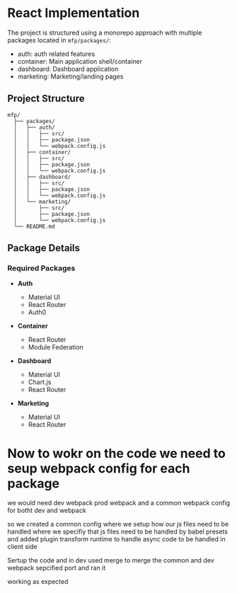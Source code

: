 # React Implementation

The project is structured using a monorepo approach with multiple packages located in `mfp/packages/`:

- auth: auth related features
- container: Main application shell/container
- dashboard: Dashboard application
- marketing: Marketing/landing pages

## Project Structure
```
mfp/
  ├── packages/
  │   ├── auth/
  │   │   ├── src/
  │   │   ├── package.json
  │   │   └── webpack.config.js
  │   ├── container/
  │   │   ├── src/
  │   │   ├── package.json
  │   │   └── webpack.config.js
  │   ├── dashboard/
  │   │   ├── src/
  │   │   ├── package.json
  │   │   └── webpack.config.js
  │   └── marketing/
  │       ├── src/
  │       ├── package.json
  │       └── webpack.config.js
  └── README.md
```

## Package Details

### Required Packages

- **Auth**
  - Material UI
  - React Router
  - Auth0

- **Container** 
  - React Router
  - Module Federation

- **Dashboard**
  - Material UI
  - Chart.js
  - React Router

- **Marketing**
  - Material UI
  - React Router



# Now to wokr on the code we need to seup webpack config for each package
we would need dev webpack prod webpack and a common webpack config for botht dev and webpack

so we created a common config where we setup how our js files need to be handled
where we specifiy that js files need to be handled by babel presets and added plugin transform runtime to handle async code to be handled in client side

Sertup the code and in dev used merge to merge the common and dev webpack sepcified port and ran it

working as expected



